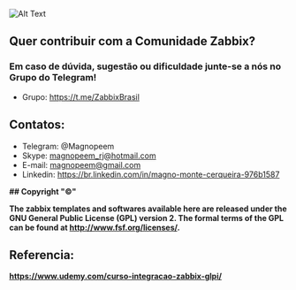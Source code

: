 ![Alt Text](https://github.com/MagnoMonteCerqueira/Zabbix/blob/master/Zabbix_3.2/src/img/zabbix.jpg)

## Quer contribuir com a Comunidade Zabbix? 

### Em caso de dúvida, sugestão ou dificuldade junte-se a nós no Grupo do Telegram!

* Grupo: https://t.me/ZabbixBrasil 

## Contatos:


* Telegram: @Magnopeem
* Skype: magnopeem_rj@hotmail.com
* E-mail: magnopeem@gmail.com
* Linkedin: https://br.linkedin.com/in/magno-monte-cerqueira-976b1587




<b/>
## Copyright "©"  

The zabbix templates and softwares available here are released under the GNU General Public License (GPL) version 2. The formal terms of the GPL can be found at http://www.fsf.org/licenses/.


 
## Referencia:

https://www.udemy.com/curso-integracao-zabbix-glpi/
